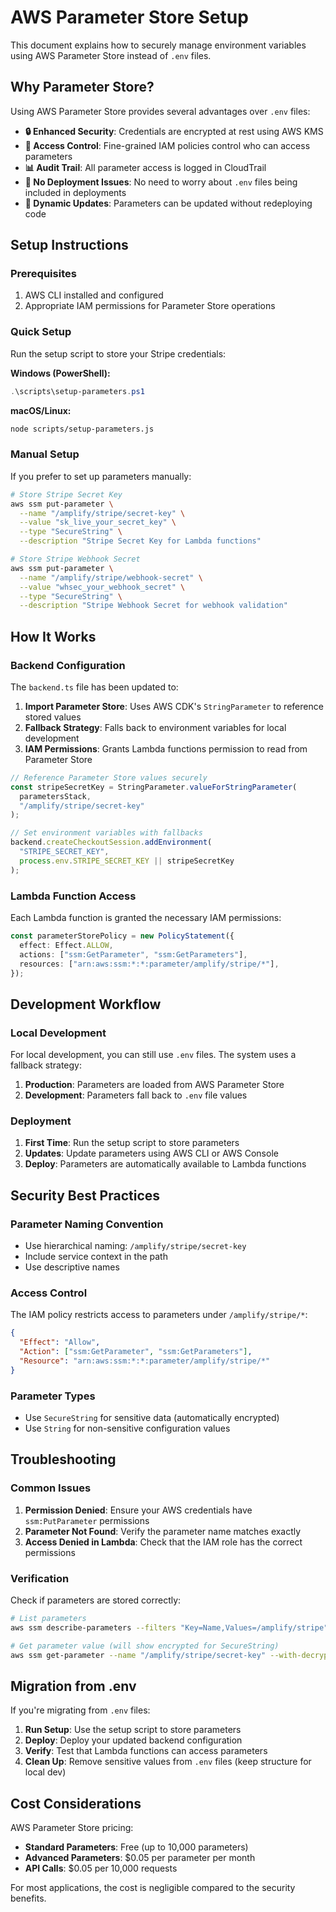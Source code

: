 # AWS Parameter Store Setup

This document explains how to securely manage environment variables using AWS Parameter Store instead of `.env` files.

## Why Parameter Store?

Using AWS Parameter Store provides several advantages over `.env` files:

- **🔒 Enhanced Security**: Credentials are encrypted at rest using AWS KMS
- **🎯 Access Control**: Fine-grained IAM policies control who can access parameters
- **📊 Audit Trail**: All parameter access is logged in CloudTrail
- **🚀 No Deployment Issues**: No need to worry about `.env` files being included in deployments
- **🔄 Dynamic Updates**: Parameters can be updated without redeploying code

## Setup Instructions

### Prerequisites

1. AWS CLI installed and configured
2. Appropriate IAM permissions for Parameter Store operations

### Quick Setup

Run the setup script to store your Stripe credentials:

**Windows (PowerShell):**
```powershell
.\scripts\setup-parameters.ps1
```

**macOS/Linux:**
```bash
node scripts/setup-parameters.js
```

### Manual Setup

If you prefer to set up parameters manually:

```bash
# Store Stripe Secret Key
aws ssm put-parameter \
  --name "/amplify/stripe/secret-key" \
  --value "sk_live_your_secret_key" \
  --type "SecureString" \
  --description "Stripe Secret Key for Lambda functions"

# Store Stripe Webhook Secret
aws ssm put-parameter \
  --name "/amplify/stripe/webhook-secret" \
  --value "whsec_your_webhook_secret" \
  --type "SecureString" \
  --description "Stripe Webhook Secret for webhook validation"
```

## How It Works

### Backend Configuration

The `backend.ts` file has been updated to:

1. **Import Parameter Store**: Uses AWS CDK's `StringParameter` to reference stored values
2. **Fallback Strategy**: Falls back to environment variables for local development
3. **IAM Permissions**: Grants Lambda functions permission to read from Parameter Store

```typescript
// Reference Parameter Store values securely
const stripeSecretKey = StringParameter.valueForStringParameter(
  parametersStack, 
  "/amplify/stripe/secret-key"
);

// Set environment variables with fallbacks
backend.createCheckoutSession.addEnvironment(
  "STRIPE_SECRET_KEY", 
  process.env.STRIPE_SECRET_KEY || stripeSecretKey
);
```

### Lambda Function Access

Each Lambda function is granted the necessary IAM permissions:

```typescript
const parameterStorePolicy = new PolicyStatement({
  effect: Effect.ALLOW,
  actions: ["ssm:GetParameter", "ssm:GetParameters"],
  resources: ["arn:aws:ssm:*:*:parameter/amplify/stripe/*"],
});
```

## Development Workflow

### Local Development

For local development, you can still use `.env` files. The system uses a fallback strategy:

1. **Production**: Parameters are loaded from AWS Parameter Store
2. **Development**: Parameters fall back to `.env` file values

### Deployment

1. **First Time**: Run the setup script to store parameters
2. **Updates**: Update parameters using AWS CLI or AWS Console
3. **Deploy**: Parameters are automatically available to Lambda functions

## Security Best Practices

### Parameter Naming Convention

- Use hierarchical naming: `/amplify/stripe/secret-key`
- Include service context in the path
- Use descriptive names

### Access Control

The IAM policy restricts access to parameters under `/amplify/stripe/*`:

```json
{
  "Effect": "Allow",
  "Action": ["ssm:GetParameter", "ssm:GetParameters"],
  "Resource": "arn:aws:ssm:*:*:parameter/amplify/stripe/*"
}
```

### Parameter Types

- Use `SecureString` for sensitive data (automatically encrypted)
- Use `String` for non-sensitive configuration values

## Troubleshooting

### Common Issues

1. **Permission Denied**: Ensure your AWS credentials have `ssm:PutParameter` permissions
2. **Parameter Not Found**: Verify the parameter name matches exactly
3. **Access Denied in Lambda**: Check that the IAM role has the correct permissions

### Verification

Check if parameters are stored correctly:

```bash
# List parameters
aws ssm describe-parameters --filters "Key=Name,Values=/amplify/stripe"

# Get parameter value (will show encrypted for SecureString)
aws ssm get-parameter --name "/amplify/stripe/secret-key" --with-decryption
```

## Migration from .env

If you're migrating from `.env` files:

1. **Run Setup**: Use the setup script to store parameters
2. **Deploy**: Deploy your updated backend configuration
3. **Verify**: Test that Lambda functions can access parameters
4. **Clean Up**: Remove sensitive values from `.env` files (keep structure for local dev)

## Cost Considerations

AWS Parameter Store pricing:
- **Standard Parameters**: Free (up to 10,000 parameters)
- **Advanced Parameters**: $0.05 per parameter per month
- **API Calls**: $0.05 per 10,000 requests

For most applications, the cost is negligible compared to the security benefits.